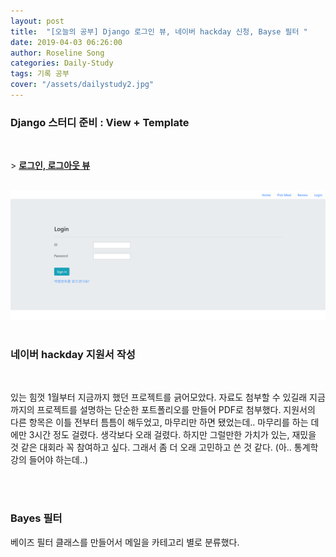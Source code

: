 ```yaml
---
layout: post
title:  "[오늘의 공부] Django 로그인 뷰, 네이버 hackday 신청, Bayse 필터 "
date: 2019-04-03 06:26:00
author: Roseline Song
categories: Daily-Study
tags: 기록 공부
cover: "/assets/dailystudy2.jpg"
---
```


### Django 스터디 준비 : View + Template

<br>

\> **[로그인, 로그아웃 뷰](https://roseline124.github.io/django/2019/04/03/pickmeal-loginview.html)**

<br>

<img src="/assets/images/190403_login.PNG">

<br>
<br>

### 네이버 hackday 지원서 작성

​

있는 힘껏 1월부터 지금까지 했던 프로젝트를 긁어모았다. 자료도 첨부할 수 있길래 지금까지의 프로젝트를 설명하는 단순한 포트폴리오를 만들어 PDF로 첨부했다. 지원서의 다른 항목은 이틀 전부터 틈틈이 해두었고, 마무리만 하면 됐었는데.. 마무리를 하는 데에만 3시간 정도 걸렸다. 생각보다 오래 걸렸다. 하지만 그럴만한 가치가 있는, 재밌을 것 같은 대회라 꼭 참여하고 싶다. 그래서 좀 더 오래 고민하고 쓴 것 같다. (아.. 통계학 강의 들어야 하는데..)

<br>
<br>

### Bayes 필터 

베이즈 필터 클래스를 만들어서 메일을 카테고리 별로 분류했다. 

<br>
<br>